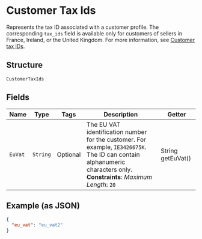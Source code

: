 
# Customer Tax Ids

Represents the tax ID associated with a customer profile. The corresponding `tax_ids` field is available only for customers of sellers in France, Ireland, or the United Kingdom.
For more information, see [Customer tax IDs](https://developer.squareup.com/docs/customers-api/what-it-does#customer-tax-ids).

## Structure

`CustomerTaxIds`

## Fields

| Name | Type | Tags | Description | Getter |
|  --- | --- | --- | --- | --- |
| `EuVat` | `String` | Optional | The EU VAT identification number for the customer. For example, `IE3426675K`. The ID can contain alphanumeric characters only.<br>**Constraints**: *Maximum Length*: `20` | String getEuVat() |

## Example (as JSON)

```json
{
  "eu_vat": "eu_vat2"
}
```

